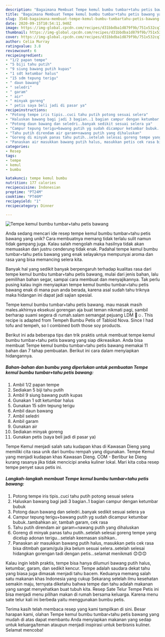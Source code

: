 ```yaml
---
description: "Bagaimana Membuat Tempe kemul bumbu tumbar+tahu petis bawang yang Sempurna"
title: "Bagaimana Membuat Tempe kemul bumbu tumbar+tahu petis bawang yang Sempurna"
slug: 3548-bagaimana-membuat-tempe-kemul-bumbu-tumbartahu-petis-bawang-yang-sempurna
date: 2020-09-15T10:54:11.940Z
image: https://img-global.cpcdn.com/recipes/d31bbdba1d879f9b/751x532cq70/tempe-kemul-bumbu-tumbartahu-petis-bawang-foto-resep-utama.jpg
thumbnail: https://img-global.cpcdn.com/recipes/d31bbdba1d879f9b/751x532cq70/tempe-kemul-bumbu-tumbartahu-petis-bawang-foto-resep-utama.jpg
cover: https://img-global.cpcdn.com/recipes/d31bbdba1d879f9b/751x532cq70/tempe-kemul-bumbu-tumbartahu-petis-bawang-foto-resep-utama.jpg
author: Celia Murray
ratingvalue: 3.8
reviewcount: 6
recipeingredient:
- "1/2 papan tempe"
- "5 biji tahu putih"
- "9 siung bawang putih kupas"
- "1 sdt ketumbar halus"
- "15 sdm tepung terigu"
- " daun bawang"
- " seledri"
- " garam"
- " air"
- " minyak goreng"
- " petis saya beli jadi di pasar ya"
recipeinstructions:
- "Potong tempe iris tipis..cuci tahu putih potong sesuai selera"
- "Haluskan bawang bagi jadi 3 bagian..1 bagian campur dengan ketumbar bubuk"
- "Potong daun bawang dan seledri..banyak sedikit sesuai selera ya"
- "Campur tepung terigu+bawang putih yg sudah dicampur ketumbar bubuk..tambahkan air, tambah garam, cek rasa"
- "Tahu putih direndam air garam+nawang putih yang dihaluskan"
- "Goreng di minyak panas tahu putih..setelah selesai goreng tempe yang dicelup adonan terigu...setelah keemasan sisihkan.."
- "Panaskan air masukkan bawang putih halus, masukkan petis cek rasa bisa ditmbah garam/gula jika belum sesuai selera..setelah selesai hidangkan gorengan tadi dengan petis...selamat menikmati 😊😊😊"
categories:
- Resep
tags:
- tempe
- kemul
- bumbu

katakunci: tempe kemul bumbu 
nutrition: 177 calories
recipecuisine: Indonesian
preptime: "PT24M"
cooktime: "PT46M"
recipeyield: "1"
recipecategory: Dinner

---
```



![Tempe kemul bumbu tumbar+tahu petis bawang](https://img-global.cpcdn.com/recipes/d31bbdba1d879f9b/751x532cq70/tempe-kemul-bumbu-tumbartahu-petis-bawang-foto-resep-utama.jpg)

Anda sedang mencari ide resep tempe kemul bumbu tumbar+tahu petis bawang yang unik? Cara membuatnya memang tidak terlalu sulit namun tidak gampang juga. Kalau salah mengolah maka hasilnya tidak akan memuaskan dan justru cenderung tidak enak. Padahal tempe kemul bumbu tumbar+tahu petis bawang yang enak selayaknya mempunyai aroma dan rasa yang bisa memancing selera kita.

Banyak hal yang sedikit banyak berpengaruh terhadap kualitas rasa dari tempe kemul bumbu tumbar+tahu petis bawang, mulai dari jenis bahan, lalu pemilihan bahan segar, sampai cara membuat dan menyajikannya. Tak perlu pusing kalau ingin menyiapkan tempe kemul bumbu tumbar+tahu petis bawang enak di mana pun anda berada, karena asal sudah tahu triknya maka hidangan ini dapat jadi sajian spesial.

Tempe kemul bumbu tumbar+tahu petis bawang. mau masak masih males.akhirnya eksekusi gorengan aja buat teman nikmati pagi, sambil berharap suami segera di rumah.salam semangat pejuang LDM 🙂☺. This recipe is adapted from Tempeh Bumbu Petis of Tabloid Nova. Since I had tofu and tempeh, so I combined both those soy products.


Berikut ini ada beberapa tips dan trik praktis untuk membuat tempe kemul bumbu tumbar+tahu petis bawang yang siap dikreasikan. Anda bisa membuat Tempe kemul bumbu tumbar+tahu petis bawang memakai 11 bahan dan 7 tahap pembuatan. Berikut ini cara dalam menyiapkan hidangannya.

<!--inarticleads1-->

##### Bahan-bahan dan bumbu yang diperlukan untuk pembuatan Tempe kemul bumbu tumbar+tahu petis bawang:

1. Ambil 1/2 papan tempe
1. Sediakan 5 biji tahu putih
1. Ambil 9 siung bawang putih kupas
1. Gunakan 1 sdt ketumbar halus
1. Gunakan 15 sdm tepung terigu
1. Ambil  daun bawang
1. Ambil  seledri
1. Ambil  garam
1. Gunakan  air
1. Sediakan  minyak goreng
1. Gunakan  petis (saya beli jadi di pasar ya)


Tempe Kemul menjadi salah satu kudapan khas di Kawasan Dieng yang memiliki cita rasa unik dari bumbu rempah yang digunakan. Tempe Kemul yang menjadi kudapan khas Kawasan Dieng. COM - Berlibur ke Dieng kurang rasanya jika tidak mencicipi aneka kuliner lokal. Mari kita coba resep tempe penyet saus petis ini. 

<!--inarticleads2-->

##### Langkah-langkah membuat Tempe kemul bumbu tumbar+tahu petis bawang:

1. Potong tempe iris tipis..cuci tahu putih potong sesuai selera
1. Haluskan bawang bagi jadi 3 bagian..1 bagian campur dengan ketumbar bubuk
1. Potong daun bawang dan seledri..banyak sedikit sesuai selera ya
1. Campur tepung terigu+bawang putih yg sudah dicampur ketumbar bubuk..tambahkan air, tambah garam, cek rasa
1. Tahu putih direndam air garam+nawang putih yang dihaluskan
1. Goreng di minyak panas tahu putih..setelah selesai goreng tempe yang dicelup adonan terigu...setelah keemasan sisihkan..
1. Panaskan air masukkan bawang putih halus, masukkan petis cek rasa bisa ditmbah garam/gula jika belum sesuai selera..setelah selesai hidangkan gorengan tadi dengan petis...selamat menikmati 😊😊😊


Kalau ingin lebih praktis, tempe bisa hanya dilumuri bawang putih halus, ketumbar, garam, dan sedikit kencur. Tempe adalah saudara dekat tahu yang biasa juga dimasak menjadi tahu bacem. Keduanya memang salah satu makanan khas Indonesia yang cukup Sekarang setelah ilmu kesehatan semakin maju, ternyata diketahu bahwa tempe dan tahu adalah makanan yang sangat menyehatkan buat tubuh kita. Resep Sate Telur Tempe Petis ini bisa menjadi menu pilihan makan di rumah bersama keluarga. Karena menu sate telur kali ini berbeda yaitu menggunakan bumbu petis. 

Terima kasih telah membaca resep yang kami tampilkan di sini. Besar harapan kami, olahan Tempe kemul bumbu tumbar+tahu petis bawang yang mudah di atas dapat membantu Anda menyiapkan makanan yang sedap untuk keluarga/teman ataupun menjadi inspirasi untuk berbisnis kuliner. Selamat mencoba!
